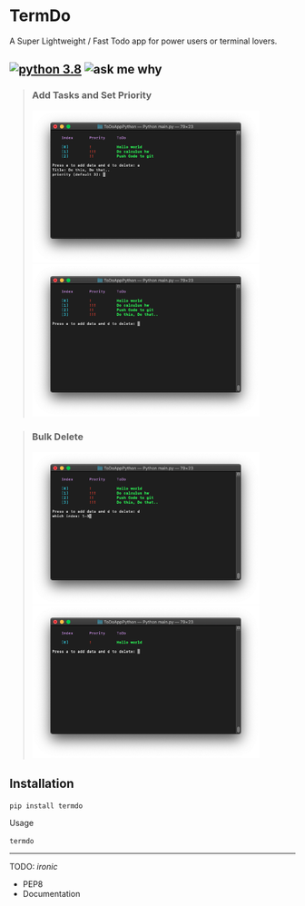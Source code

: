 # TermDo
A Super Lightweight / Fast Todo app for power users or terminal lovers.

##  [![python 3.8](https://img.shields.io/badge/Python-3+-brightred?style=flat-square)](https://www.python.org/)   ![ask me why](https://img.shields.io/badge/TermDo-v1.8-red?style=flat-square)

> ### Add Tasks and Set Priority
> <img src="https://raw.githubusercontent.com/Aayush9029/TermDo/master/imgs/todoApp1.png" width=400px> <img src="https://raw.githubusercontent.com/Aayush9029/TermDo/master/imgs/todoApp2.png"  width=400px>

> ### Bulk Delete 
> <img src="https://raw.githubusercontent.com/Aayush9029/TermDo/master/imgs/todoApp3.png" width=400px> <img src="https://raw.githubusercontent.com/Aayush9029/TermDo/master/imgs/todoApp4.png" width=400px>

## Installation

`pip install termdo`

Usage

`termdo`

---
TODO:  *ironic*
  - PEP8
  - Documentation
